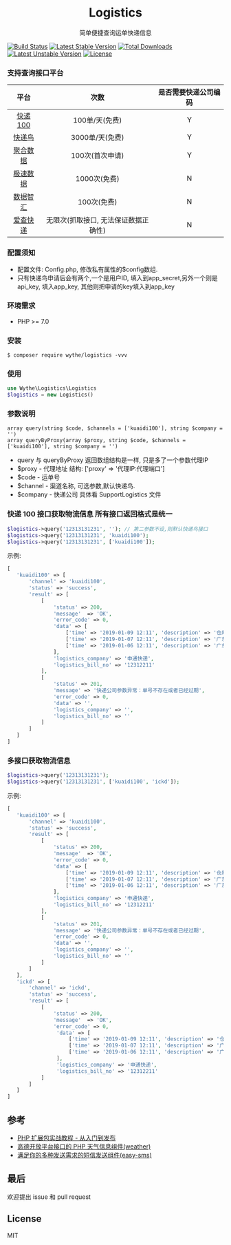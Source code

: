 <h1 align="center"> Logistics </h1>

<p align="center">简单便捷查询运单快递信息</p>

[![Build Status](https://travis-ci.org/uuk020/logistics.svg?branch=master)](https://travis-ci.org/uuk020/logistics)
[![Latest Stable Version](https://poser.pugx.org/wythe/logistics/v/stable)](https://packagist.org/packages/wythe/logistics)
[![Total Downloads](https://poser.pugx.org/wythe/logistics/downloads)](https://packagist.org/packages/wythe/logistics)
[![Latest Unstable Version](https://poser.pugx.org/wythe/logistics/v/unstable)](https://packagist.org/packages/wythe/logistics)
[![License](https://poser.pugx.org/wythe/logistics/license)](https://packagist.org/packages/wythe/logistics)
### 支持查询接口平台

| 平台 | 次数 | 是否需要快递公司编码 |
| :-----: | :----: | :----: |
| [快递100](https://www.kuaidi100.com/openapi/applyapi.shtml) | 100单/天(免费) | Y |
| [快递鸟](http://www.kdniao.com/api-all) | 3000单/天(免费) | Y |
| [聚合数据](https://www.juhe.cn/docs/api/id/43) | 100次(首次申请) | Y |
| [极速数据](https://www.jisuapi.com/api/express) | 1000次(免费) | N |
| [数据智汇](http://www.shujuzhihui.cn/apiDetails?id=1867) | 100次(免费) | N |
| [爱查快递](https://www.ickd.cn/api) | 无限次(抓取接口, 无法保证数据正确性) | N |

### 配置须知
* 配置文件: Config.php, 修改私有属性的$config数组.
* 只有快递鸟申请后会有两个,一个是用户ID, 填入到app_secret,另外一个则是api_key, 填入app_key, 其他则把申请的key填入到app_key 

### 环境需求
* PHP >= 7.0

### 安装

```shell
$ composer require wythe/logistics -vvv
```

### 使用
```php
use Wythe\Logistics\Logistics
$logistics = new Logistics()
```

### 参数说明
```
array query(string $code, $channels = ['kuaidi100'], string $company = '')
array queryByProxy(array $proxy, string $code, $channels = ['kuaidi100'], string $company = '')
```

* query 与 queryByProxy 返回数组结构是一样, 只是多了一个参数代理IP
* $proxy - 代理地址 结构: ['proxy' => '代理IP:代理端口']
* $code - 运单号
* $channel - 渠道名称, 可选参数,默认快递鸟.
* $company - 快递公司 具体看 SupportLogistics 文件

### 快递 100 接口获取物流信息 所有接口返回格式是统一
```php
$logistics->query('12313131231', ''); // 第二参数不设,则默认快递鸟接口
$logistics->query('12313131231', 'kuaidi100');
$logistics->query('12313131231', ['kuaidi100']);
```
示例:

```php 
[
   'kuaidi100' => [
       'channel' => 'kuaidi100',
       'status' => 'success',
       'result' => [
           [
               'status' => 200,
               'message'  => 'OK',
               'error_code' => 0,
               'data' => [
                   ['time' => '2019-01-09 12:11', 'description' => '仓库-已签收'],
                   ['time' => '2019-01-07 12:11', 'description' => '广东XX服务点'],
                   ['time' => '2019-01-06 12:11', 'description' => '广东XX转运中心']
               ],
               'logistics_company' => '申通快递',
               'logistics_bill_no' => '12312211'
           ],
           [
               'status' => 201,
               'message' => '快递公司参数异常：单号不存在或者已经过期',
               'error_code' => 0,
               'data' => '',
               'logistics_company' => '',
               'logistics_bill_no' => ''
           ]
       ]
   ]
]
```

### 多接口获取物流信息
```php
$logistics->query('12313131231');
$logistics->query('12313131231', ['kuaidi100', 'ickd']);
```
示例:

```php 
[
   'kuaidi100' => [
       'channel' => 'kuaidi100',
       'status' => 'success',
       'result' => [
           [
               'status' => 200,
               'message'  => 'OK',
               'error_code' => 0,
               'data' => [
                   ['time' => '2019-01-09 12:11', 'description' => '仓库-已签收'],
                   ['time' => '2019-01-07 12:11', 'description' => '广东XX服务点'],
                   ['time' => '2019-01-06 12:11', 'description' => '广东XX转运中心']
               ],
               'logistics_company' => '申通快递',
               'logistics_bill_no' => '12312211'
           ],
           [
               'status' => 201,
               'message' => '快递公司参数异常：单号不存在或者已经过期',
               'error_code' => 0,
               'data' => '',
               'logistics_company' => '',
               'logistics_bill_no' => ''
           ]
       ]
   ],
   'ickd' => [
       'channel' => 'ickd',
       'status' => 'success',
       'result' => [
           [
               'status' => 200,
               'message'  => 'OK',
               'error_code' => 0,
                'data' => [
                    ['time' => '2019-01-09 12:11', 'description' => '仓库-已签收'],
                    ['time' => '2019-01-07 12:11', 'description' => '广东XX服务点'],
                    ['time' => '2019-01-06 12:11', 'description' => '广东XX转运中心']
                ],
                'logistics_company' => '申通快递',
                'logistics_bill_no' => '12312211'
           ]
       ]
   ]
]
```

## 参考
* [PHP 扩展包实战教程 - 从入门到发布](https://laravel-china.org/courses/creating-package)
* [高德开放平台接口的 PHP 天气信息组件(weather)](https://github.com/overtrue/weather)
* [满足你的多种发送需求的短信发送组件(easy-sms)](https://github.com/overtrue/easy-sms)

## 最后
欢迎提出 issue 和 pull request

## License
MIT
